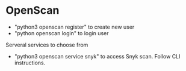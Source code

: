 # OpenScan

- "python3 openscan register" to create new user
- "python openscan login" to login user

Serveral services to choose from

- "python3 openscan service snyk" to access Snyk scan. Follow CLI instructions.

